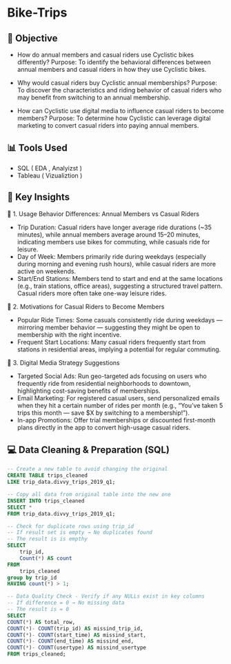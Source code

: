 # Bike-Trips

## 🎯 Objective
- How do annual members and casual riders use Cyclistic bikes differently?
Purpose:
To identify the behavioral differences between annual members and casual riders in how they use Cyclistic bikes.

- Why would casual riders buy Cyclistic annual memberships?
Purpose:
To discover the characteristics and riding behavior of casual riders who may benefit from switching to an annual membership.


- How can Cyclistic use digital media to influence casual riders to become members?
Purpose:
To determine how Cyclistic can leverage digital marketing to convert casual riders into paying annual members.


## 📊 Tools Used
- SQL ( EDA , Analyizst )
- Tableau ( Vizualiztion )

## 🧠 Key Insights
📌 1. Usage Behavior Differences: Annual Members vs Casual Riders
- Trip Duration: Casual riders have longer average ride durations (~35 minutes), while annual members average around 15–20 minutes, indicating members use bikes for commuting, while casuals ride for leisure.
- Day of Week: Members primarily ride during weekdays (especially during morning and evening rush hours), while casual riders are more active on weekends.
- Start/End Stations: Members tend to start and end at the same locations (e.g., train stations, office areas), suggesting a structured travel pattern. Casual riders more often take one-way leisure rides.

📌 2. Motivations for Casual Riders to Become Members
- Popular Ride Times: Some casuals consistently ride during weekdays — mirroring member behavior — suggesting they might be open to membership with the right incentive.
- Frequent Start Locations: Many casual riders frequently start from stations in residential areas, implying a potential for regular commuting.

📌 3. Digital Media Strategy Suggestions
- Targeted Social Ads: Run geo-targeted ads focusing on users who frequently ride from residential neighborhoods to downtown, highlighting cost-saving benefits of memberships.
- Email Marketing: For registered casual users, send personalized emails when they hit a certain number of rides per month (e.g., “You’ve taken 5 trips this month — save $X by switching to a membership!”).
- In-app Promotions: Offer trial memberships or discounted first-month plans directly in the app to convert high-usage casual riders.



## 💻 Data Cleaning & Preparation (SQL)

```sql
-- Create a new table to avoid changing the original
CREATE TABLE trips_cleaned
LIKE trip_data.divvy_trips_2019_q1;

-- Copy all data from original table into the new one
INSERT INTO trips_cleaned
SELECT *
FROM trip_data.divvy_trips_2019_q1;

-- Check for duplicate rows using trip_id
-- If result set is empty → No duplicates found
-- The result is is empthy 
SELECT
	trip_id,
    Count(*) AS count
FROM	
	trips_cleaned
group by trip_id
HAVING count(*) > 1;

-- Data Quality Check - Verify if any NULLs exist in key columns
-- If difference = 0 → No missing data
-- The result is = 0 
SELECT 
COUNT(*) AS total_row,
COUNT(*)- COUNT(trip_id) AS missind_trip_id,
COUNT(*)- COUNT(start_time) AS missind_start,
COUNT(*)- COUNT(end_time) AS missind_end,
COUNT(*)- COUNT(usertype) AS missind_usertype
FROM trips_cleaned;




